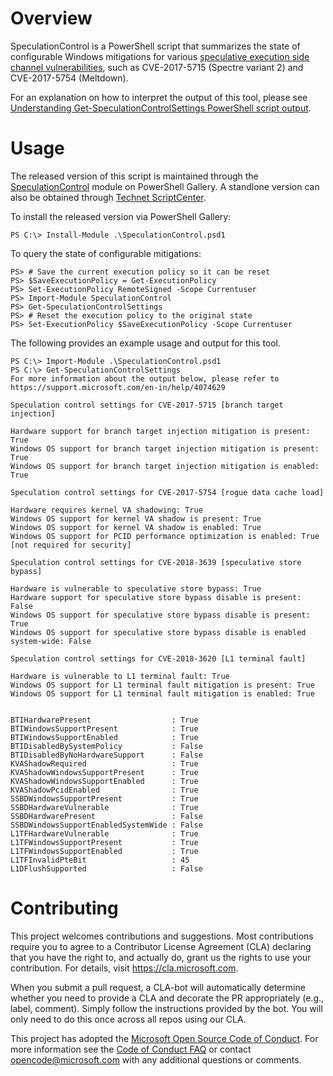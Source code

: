 # Overview

SpeculationControl is a PowerShell script that summarizes the state of configurable Windows mitigations for various [speculative execution side channel vulnerabilities](https://blogs.technet.microsoft.com/srd/2018/03/15/mitigating-speculative-execution-side-channel-hardware-vulnerabilities/), such as CVE-2017-5715 (Spectre variant 2) and CVE-2017-5754 (Meltdown).

For an explanation on how to interpret the output of this tool, please see [Understanding Get-SpeculationControlSettings PowerShell script output](https://support.microsoft.com/en-us/help/4074629/understanding-the-output-of-get-speculationcontrolsettings-powershell).

# Usage

The released version of this script is maintained through the [SpeculationControl](https://www.powershellgallery.com/packages/SpeculationControl) module on PowerShell Gallery. A standlone version can also be obtained through [Technet ScriptCenter](https://aka.ms/SpeculationControlPS).

To install the released version via PowerShell Gallery:

```
PS C:\> Install-Module .\SpeculationControl.psd1
```

To query the state of configurable mitigations:

```
PS> # Save the current execution policy so it can be reset
PS> $SaveExecutionPolicy = Get-ExecutionPolicy
PS> Set-ExecutionPolicy RemoteSigned -Scope Currentuser
PS> Import-Module SpeculationControl
PS> Get-SpeculationControlSettings
PS> # Reset the execution policy to the original state
PS> Set-ExecutionPolicy $SaveExecutionPolicy -Scope Currentuser
```

The following provides an example usage and output for this tool.

```
PS C:\> Import-Module .\SpeculationControl.psd1
PS C:\> Get-SpeculationControlSettings
For more information about the output below, please refer to https://support.microsoft.com/en-in/help/4074629

Speculation control settings for CVE-2017-5715 [branch target injection]

Hardware support for branch target injection mitigation is present: True
Windows OS support for branch target injection mitigation is present: True
Windows OS support for branch target injection mitigation is enabled: True

Speculation control settings for CVE-2017-5754 [rogue data cache load]

Hardware requires kernel VA shadowing: True
Windows OS support for kernel VA shadow is present: True
Windows OS support for kernel VA shadow is enabled: True
Windows OS support for PCID performance optimization is enabled: True [not required for security]

Speculation control settings for CVE-2018-3639 [speculative store bypass]

Hardware is vulnerable to speculative store bypass: True
Hardware support for speculative store bypass disable is present: False
Windows OS support for speculative store bypass disable is present: True
Windows OS support for speculative store bypass disable is enabled system-wide: False

Speculation control settings for CVE-2018-3620 [L1 terminal fault]

Hardware is vulnerable to L1 terminal fault: True
Windows OS support for L1 terminal fault mitigation is present: True
Windows OS support for L1 terminal fault mitigation is enabled: True


BTIHardwarePresent                  : True
BTIWindowsSupportPresent            : True
BTIWindowsSupportEnabled            : True
BTIDisabledBySystemPolicy           : False
BTIDisabledByNoHardwareSupport      : False
KVAShadowRequired                   : True
KVAShadowWindowsSupportPresent      : True
KVAShadowWindowsSupportEnabled      : True
KVAShadowPcidEnabled                : True
SSBDWindowsSupportPresent           : True
SSBDHardwareVulnerable              : True
SSBDHardwarePresent                 : False
SSBDWindowsSupportEnabledSystemWide : False
L1TFHardwareVulnerable              : True
L1TFWindowsSupportPresent           : True
L1TFWindowsSupportEnabled           : True
L1TFInvalidPteBit                   : 45
L1DFlushSupported                   : False
```

# Contributing

This project welcomes contributions and suggestions.  Most contributions require you to agree to a
Contributor License Agreement (CLA) declaring that you have the right to, and actually do, grant us
the rights to use your contribution. For details, visit https://cla.microsoft.com.

When you submit a pull request, a CLA-bot will automatically determine whether you need to provide
a CLA and decorate the PR appropriately (e.g., label, comment). Simply follow the instructions
provided by the bot. You will only need to do this once across all repos using our CLA.

This project has adopted the [Microsoft Open Source Code of Conduct](https://opensource.microsoft.com/codeofconduct/).
For more information see the [Code of Conduct FAQ](https://opensource.microsoft.com/codeofconduct/faq/) or
contact [opencode@microsoft.com](mailto:opencode@microsoft.com) with any additional questions or comments.
